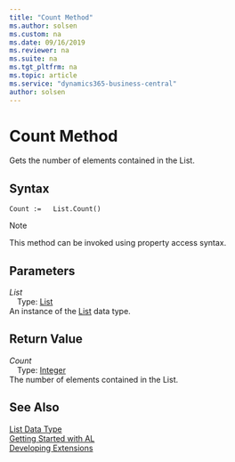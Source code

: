 ```yaml
---
title: "Count Method"
ms.author: solsen
ms.custom: na
ms.date: 09/16/2019
ms.reviewer: na
ms.suite: na
ms.tgt_pltfrm: na
ms.topic: article
ms.service: "dynamics365-business-central"
author: solsen
---
```

[//]: # (START>DO_NOT_EDIT)
[//]: # (IMPORTANT:Do not edit any of the content between here and the END>DO_NOT_EDIT.)
[//]: # (Any modifications should be made in the .xml files in the ModernDev repo.)
# Count Method
Gets the number of elements contained in the List.


## Syntax
```
Count :=   List.Count()
```
> [!NOTE]  
> This method can be invoked using property access syntax.  

## Parameters
*List*  
&emsp;Type: [List](list-data-type.md)  
An instance of the [List](list-data-type.md) data type.  

## Return Value
*Count*  
&emsp;Type: [Integer](../integer/integer-data-type.md)  
The number of elements contained in the List.  


[//]: # (IMPORTANT: END>DO_NOT_EDIT)
## See Also
[List Data Type](list-data-type.md)  
[Getting Started with AL](../../devenv-get-started.md)  
[Developing Extensions](../../devenv-dev-overview.md)
